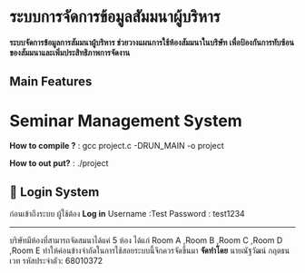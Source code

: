# ระบบการจัดการข้อมูลสัมมนาผู้บริหาร



**ระบบจัดการข้อมูลการสัมมนาผู้บริหาร ช่วยวางแผนการใช้ห้องสัมมนาในบริษัท
เพื่อป้องกันการทับซ้อนของสัมมนาและเพิ่มประสิทธิภาพการจัดงาน**



## Main Features

# Seminar Management System
  

**How to compile ?**
: gcc project.c -DRUN_MAIN -o project

**How to out put?**
: ./project

## 🔹 Login System
ก่อนเข้าถึงระบบ ผู้ใช้ต้อง **Log in** 
Username :Test
Password : test1234

---
บริษัทมีห้องที่สามารถจัดสมนาได้แค่ 5 ห้อง ได้แก่
Room A  ,Room B ,Room C ,Room D ,Room E
ทำให้ค่อนข้างจำกัดในการใช้สอยระบบนี้จึกควรจัดขึ้นมา
**จัดทำโดย**
นายณัฐวัฒน์ กฤตธนเวท 
รหัสประจำตัว: 68010372

